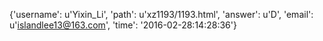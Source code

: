 {'username': u'Yixin_Li', 'path': u'xz1193/1193.html', 'answer': u'D', 'email': u'islandlee13@163.com', 'time': '2016-02-28:14:28:36'}